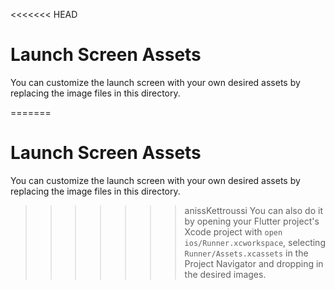 <<<<<<< HEAD
# Launch Screen Assets

You can customize the launch screen with your own desired assets by replacing the image files in this directory.

=======
# Launch Screen Assets

You can customize the launch screen with your own desired assets by replacing the image files in this directory.

>>>>>>> anissKettroussi
You can also do it by opening your Flutter project's Xcode project with `open ios/Runner.xcworkspace`, selecting `Runner/Assets.xcassets` in the Project Navigator and dropping in the desired images.